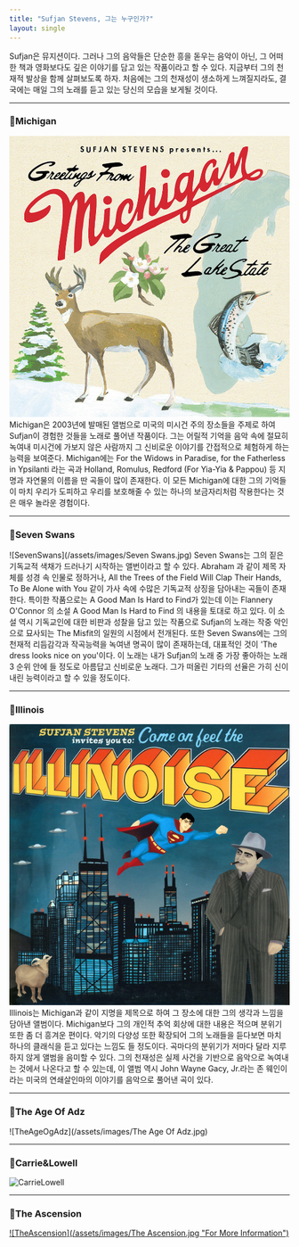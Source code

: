 ```yaml
---
title: "Sufjan Stevens, 그는 누구인가?"
layout: single
---
```


Sufjan은 뮤지션이다. 그러나 그의 음악들은 단순한 흥을 돋우는 음악이 아닌, 그 어떠한 책과 영화보다도 깊은 이야기를 담고 있는 작품이라고 할 수 있다. 지금부터 그의 천재적 발상을 함께 살펴보도록 하자. 처음에는 그의 천재성이 생소하게 느껴질지라도, 결국에는 매일 그의 노래를 듣고 있는 당신의 모습을 보게될 것이다. 

---

### 🚀Michigan

![Michigan](/assets/images/michigan.jpg)
Michigan은 2003년에 발매된 앨범으로 미국의 미시건 주의 장소들을 주제로 하여 Sufjan이 경험한 것들을 노래로 풀어낸 작품이다. 그는 어릴적 기억을 음악 속에 절묘히 녹여내 미시건에 가보지 않은 사람까지 그 신비로운 이야기를 간접적으로 체험하게 하는 능력을 보여준다. Michigan에는 For the Widows in Paradise, for the Fatherless in Ypsilanti 라는 곡과 Holland, Romulus, Redford (For Yia-Yia & Pappou) 등 지명과 자연물의 이름을 딴 곡들이 많이 존재한다. 이 모든 Michigan에 대한 그의 기억들이 마치 우리가 도피하고 우리를 보호해줄 수 있는 하나의 보금자리처럼 작용한다는 것은 매우 놀라운 경험이다. 

---

### 🚀Seven Swans

![SevenSwans](/assets/images/Seven Swans.jpg)
Seven Swans는 그의 짙은 기독교적 색채가 드러나기 시작하는 앨번이라고 할 수 있다. Abraham 과 같이 제목 자체를 성경 속 인물로 정하거나, All the Trees of the Field Will Clap Their Hands, To Be Alone with You 같이 가사 속에 수많은 기독교적 상징을 담아내는 곡들이 존재한다. 특이한 작품으로는 A Good Man Is Hard to Find가 있는데 이는 Flannery O'Connor 의 소설 A Good Man Is Hard to Find 의 내용을 토대로 하고 있다. 이 소설 역시 기독교인에 대한 비판과 성찰을 담고 있는 작품으로 Sufjan의 노래는 작중 악인으로 묘사되는 The Misfit의 일원의 시점에서 전개된다.
또한 Seven Swans에는 그의 천재적 리듬감각과 작곡능력을 녹여낸 명곡이 많이 존재하는데, 대표적인 것이 'The dress looks nice on you'이다. 이 노래는 내가 Sufjan의 노래 중 가장 좋아하는 노래 3 순위 안에 들 정도로 아름답고 신비로운 노래다. 그가 떠올린 기타의 선율은 가히 신이 내린 능력이라고 할 수 있을 정도이다.

---

### 🚀Illinois

![illinois](/assets/images/illinois.jpg)
Illinois는 Michigan과 같이 지명을 제목으로 하여 그 장소에 대한 그의 생각과 느낌을 담아낸 앨범이다. Michigan보다 그의 개인적 추억 회상에 대한 내용은 적으며 분위기 또한 좀 더 흥겨운 편이다. 악기의 다양성 또한 확장되어 그의 노래들을 듣다보면 마치 하나의 클래식을 듣고 있다는 느낌도 들 정도이다. 곡마다의 분위기가 저마다 달라 지루하지 않게 앨범을 음미할 수 있다. 그의 천재성은 실제 사건을 기반으로 음악으로 녹여내는 것에서 나온다고 할 수 있는데, 이 앨범 역시 John Wayne Gacy, Jr.라는 존 웨인이라는 미국의 연쇄살인마의 이야기를 음악으로 풀어낸 곡이 있다.

---

### 🚀The Age Of Adz

![TheAgeOgAdz](/assets/images/The Age Of Adz.jpg)

---

### 🚀Carrie&Lowell

![CarrieLowell][CarrieLowellAlbum]  

[CarrieLowellAlbum]: https://upload.wikimedia.org/wikipedia/en/thumb/e/ec/Sufjan_Stevens_-_Carrie_%26_Lowell.jpg/220px-Sufjan_Stevens_-_Carrie_%26_Lowell.jpg

---

### 🚀The Ascension

[![TheAscension](/assets/images/The Ascension.jpg "For More Information")](https://en.wikipedia.org/wiki/The_Ascension_(Sufjan_Stevens_album))

